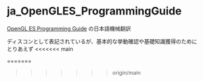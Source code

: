 # ja_OpenGLES_ProgrammingGuide

[OpenGL ES Programming Guide](https://developer.apple.com/library/archive/documentation/3DDrawing/Conceptual/OpenGLES_ProgrammingGuide/Introduction/Introduction.html#//apple_ref/doc/uid/TP40008793) の日本語機械翻訳


ディスコンとして表記されているが、基本的な挙動確認や基礎知識獲得のためにとりあえず
<<<<<<< main

=======



>>>>>>> origin/main
